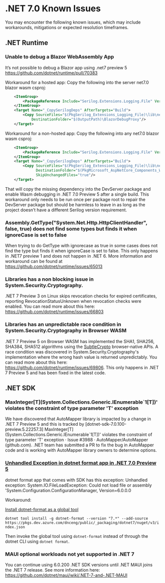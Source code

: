 # .NET 7.0 Known Issues

You may encounter the following known issues, which may include workarounds, mitigations or expected resolution timeframes.

## .NET Runtime

### Unable to debug a Blazor WebAssembly App

It’s not possible to debug a Blazor app using .net7 preview 5 https://github.com/dotnet/runtime/pull/70383

Workaround for a hosted app:
Copy the following into the server net7.0 blazor wasm csproj:

```xml
    <ItemGroup>
        <PackageReference Include="Serilog.Extensions.Logging.File" Version="2.0.0" ExcludeAssets="all" GeneratePathProperty="true"/>
    </ItemGroup>
    <Target Name="_CopySerilogDeps" AfterTargets="Build">
        <Copy SourceFiles="$(PkgSerilog_Extensions_Logging_File)\lib\netstandard2.0\Serilog.Extensions.Logging.File.dll"
	        DestinationFolder="$(OutputPath)\BlazorDebugProxy"/>
    </Target>
```

Workaround for a non-hosted app:
Copy the following into any net7.0 blazor wasm csproj:

```xml
    <ItemGroup>
        <PackageReference Include="Serilog.Extensions.Logging.File" Version="2.0.0" ExcludeAssets="all" GeneratePathProperty="true"/>
    </ItemGroup>
    <Target Name="_CopySerilogDeps" AfterTargets="Build">
        <Copy SourceFiles="$(PkgSerilog_Extensions_Logging_File)\lib\netstandard2.0\Serilog.Extensions.Logging.File.dll"
              DestinationFolder="$(PkgMicrosoft_AspNetCore_Components_WebAssembly_DevServer)\tools\BlazorDebugProxy"
              SkipUnchangedFiles="true"/>
    </Target> 
```
That will copy the missing dependency into the DevServer package and enable Wasm debugging in .NET 7.0 Preview 5 after a single build. This workaround only needs to be run once per package root to repair the DevServer package but should be harmless to leave in as long as the project doesn’t have a different Serilog version requirement.

### Assembly.GetType("System.Net.Http.HttpClientHandler", false, true) does not find some types but finds it when ignoreCase is set to false


When trying to do GetType with ignorecase as true in some cases does not find the type but finds it when ignoreCase is set to false.
This only happens in .NET7 preview 1 and does not happen in .NET 6.
More information and workaround can be found at https://github.com/dotnet/runtime/issues/65013

### Libraries has a non blocking issue in System.Security.Cryptography.
.NET 7 Preview 3 on Linux skips revocation checks for expired certificates, reporting RevocationStatusUnknown when revocation checks were enabled. You can read more about this here: https://github.com/dotnet/runtime/issues/66803

### Libraries has an unpredictable race condition in System.Security.Cryptography in Browser WASM
.NET 7 Preview 5 on Browser WASM has implemented the SHA1, SHA256, SHA384, SHA512 algorithms using the [SubtleCrypto](https://developer.mozilla.org/en-US/docs/Web/API/SubtleCrypto) browser-native APIs. A race condition was discovered in System.Security.Cryptography's implementation where the wrong hash value is returned unpredictably. You can read more about this here: https://github.com/dotnet/runtime/issues/69806. This only happens in .NET 7 Preview 5 and has been fixed in the latest code.

## .NET SDK

### MaxInteger[T]\(System.Collections.Generic.IEnumerable`1[T]\)' violates the constraint of type parameter 'T' exception

We have discovered that AutoMapper library is impacted by a change in .NET 7 Preview 5 and this is tracked by [dotnet-sdk-7.0.100-preview.5.22257.3] MaxInteger[T]\(System.Collections.Generic.IEnumerable`1[T]\)' violates the constraint of type parameter 'T' exception · Issue #3988 · AutoMapper/AutoMapper (github.com). .NET team has submitted a PR to fix the bug in AutoMapper code and is working with AutoMapper library owners to determine options.

### [Unhandled Exception in dotnet format app in .NET 7.0 Preview 5](https://github.com/dotnet/sdk/issues/25879)

dotnet format app that comes with SDK has this exception:
Unhandled exception: System.IO.FileLoadException: Could not load file or assembly 'System.Configuration.ConfigurationManager, Version=6.0.0.0

Workaround:

[Install dotnet-format as a global tool](https://github.com/dotnet/format#how-to-install-development-builds)

`dotnet tool install -g dotnet-format --version "7.*" --add-source https://pkgs.dev.azure.com/dnceng/public/_packaging/dotnet7/nuget/v3/index.json`

Then invoke the global tool using `dotnet-format` instead of through the dotnet CLI using `dotnet format`.


### MAUI optional workloads not yet supported in .NET 7

You can continue using 6.0.200 .NET SDK versions until .NET MAUI joins the .NET 7 release. See more information here: https://github.com/dotnet/maui/wiki/.NET-7-and-.NET-MAUI




